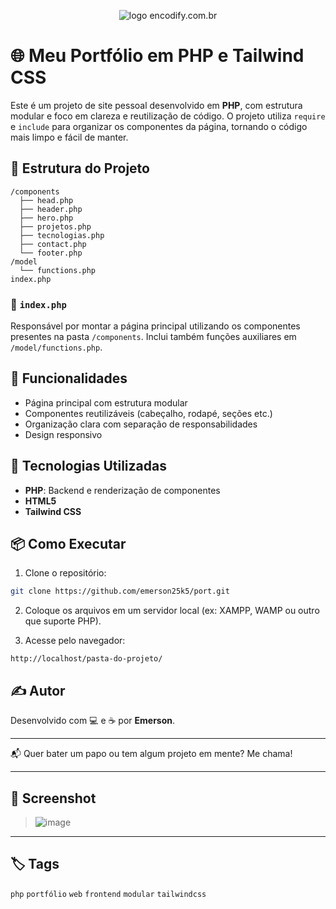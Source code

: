 <p align="center">
  <img src="https://github.com/user-attachments/assets/03345a80-e776-499c-a0cd-3fb56e832059" alt="logo encodify.com.br">
</p>

# 🌐 Meu Portfólio em PHP e Tailwind CSS

Este é um projeto de site pessoal desenvolvido em **PHP**, com estrutura modular e foco em clareza e reutilização de código. O projeto utiliza `require` e `include` para organizar os componentes da página, tornando o código mais limpo e fácil de manter.

## 📁 Estrutura do Projeto

```
/components
  ├── head.php
  ├── header.php
  ├── hero.php
  ├── projetos.php
  ├── tecnologias.php
  ├── contact.php
  └── footer.php
/model
  └── functions.php
index.php
```

### 🔧 `index.php`

Responsável por montar a página principal utilizando os componentes presentes na pasta `/components`. Inclui também funções auxiliares em `/model/functions.php`.

## 🚀 Funcionalidades

- Página principal com estrutura modular
- Componentes reutilizáveis (cabeçalho, rodapé, seções etc.)
- Organização clara com separação de responsabilidades
- Design responsivo

## 🧱 Tecnologias Utilizadas

- **PHP**: Backend e renderização de componentes
- **HTML5**
- **Tailwind CSS**

## 📦 Como Executar

1. Clone o repositório:

```bash
git clone https://github.com/emerson25k5/port.git
```

2. Coloque os arquivos em um servidor local (ex: XAMPP, WAMP ou outro que suporte PHP).

3. Acesse pelo navegador:

```
http://localhost/pasta-do-projeto/
```

## ✍️ Autor

Desenvolvido com 💻 e ☕ por **Emerson**.

---

📬 Quer bater um papo ou tem algum projeto em mente? Me chama!

---

## 📸 Screenshot

> ![image](https://github.com/user-attachments/assets/f08347e6-10a6-4a26-9b88-cecbcca779bf)


---

## 🏷️ Tags

`php` `portfólio` `web` `frontend` `modular` `tailwindcss`
